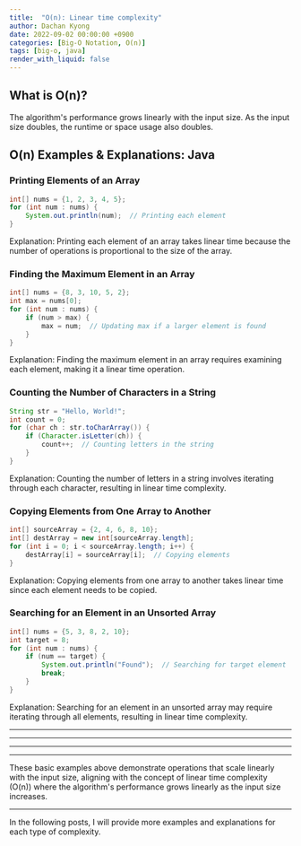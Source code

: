 ```yaml
---
title:  "O(n): Linear time complexity"
author: Dachan Kyong
date: 2022-09-02 00:00:00 +0900
categories: [Big-O Notation, O(n)]
tags: [big-o, java]
render_with_liquid: false
---
```


## **What is O(n)?**
The algorithm's performance grows linearly with the input size. As the input size doubles, the runtime or space usage also doubles.



## **O(n) Examples & Explanations: Java**

### Printing Elements of an Array
```java
int[] nums = {1, 2, 3, 4, 5};
for (int num : nums) {
    System.out.println(num);  // Printing each element
}
```
Explanation: Printing each element of an array takes linear time because the number of operations is proportional to the size of the array.

### Finding the Maximum Element in an Array
```java
int[] nums = {8, 3, 10, 5, 2};
int max = nums[0];
for (int num : nums) {
    if (num > max) {
        max = num;  // Updating max if a larger element is found
    }
}
```
Explanation: Finding the maximum element in an array requires examining each element, making it a linear time operation.

### Counting the Number of Characters in a String
```java
String str = "Hello, World!";
int count = 0;
for (char ch : str.toCharArray()) {
    if (Character.isLetter(ch)) {
        count++;  // Counting letters in the string
    }
}
```
Explanation: Counting the number of letters in a string involves iterating through each character, resulting in linear time complexity.

### Copying Elements from One Array to Another
```java
int[] sourceArray = {2, 4, 6, 8, 10};
int[] destArray = new int[sourceArray.length];
for (int i = 0; i < sourceArray.length; i++) {
    destArray[i] = sourceArray[i];  // Copying elements
}
```
Explanation: Copying elements from one array to another takes linear time since each element needs to be copied.

### Searching for an Element in an Unsorted Array
```java
int[] nums = {5, 3, 8, 2, 10};
int target = 8;
for (int num : nums) {
    if (num == target) {
        System.out.println("Found");  // Searching for target element
        break;
    }
}
```
Explanation: Searching for an element in an unsorted array may require iterating through all elements, resulting in linear time complexity.


---
---
---
---
These basic examples above demonstrate operations that scale linearly with the input size, aligning with the concept of linear time complexity (O(n)) where the algorithm's performance grows linearly as the input size increases.

---
In the following posts, I will provide more examples and explanations for each type of complexity.

